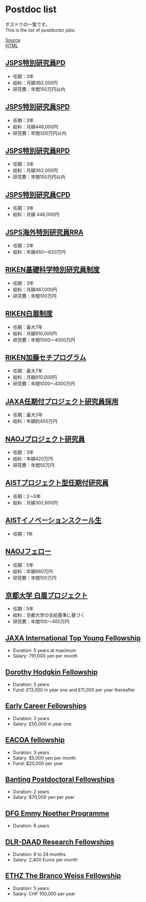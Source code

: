# Postdoc list

ポスドクの一覧です。  
This is the list of postdoctor jobs.

[Source](https://github.com/kazumaemoto/postdoc-list)  
[HTML](https://kazumaemoto.github.io/postdoc-list/)

## [JSPS特別研究員PD](https://www.jsps.go.jp/j-pd/index.html)

- 任期：3年
- 給料：月額362,000円
- 研究費：年間150万円以内

## [JSPS特別研究員SPD](https://www.jsps.go.jp/j-pd/index.html)

- 任期：3年
- 給料：月額446,000円
- 研究費：年間300万円以内

## [JSPS特別研究員RPD](https://www.jsps.go.jp/j-pd/rpd_gaiyo.html)

- 任期：3年
- 給料：月額362,000円
- 研究費：年間150万円以内

## [JSPS特別研究員CPD](https://www.jsps.go.jp/j-pd/cpd_gaiyo.html)

- 任期：3年
- 給料：月額 446,000円

## [JSPS海外特別研究員RRA](https://www.jsps.go.jp/j-ab/rra_gaiyo.html)

- 任期：2年
- 給料：年額450〜620万円

## [RIKEN基礎科学特別研究員制度](https://www.riken.jp/careers/programs/spdr/)

- 任期：3年
- 給料：月額487,000円
- 研究費：年間100万円

## [RIKEN白眉制度](https://www.riken.jp/careers/programs/riken-hakubi/)

- 任期：最大7年
- 給料：月額910,000円
- 研究費：年間1000〜4000万円

## [RIKEN加藤セチプログラム](https://www.riken.jp/careers/programs/kato_sechi/)

- 任期：最大7年
- 給料：月額910,000円
- 研究費：年間1000〜4000万円

## [JAXA任期付プロジェクト研究員採用](https://www.jaxa.jp/about/employ/project_staff_j.html)

- 任期：最大3年
- 給料：年額約450万円

## [NAOJプロジェクト研究員](https://www.nao.ac.jp/about-naoj/employment/jobs-project-1.html)

- 任期：3年
- 給料：年額420万円
- 研究費：年間50万円

## [AISTプロジェクト型任期付研究員](https://www.aist.go.jp/aist_j/humanres/02kenkyu/project-a.html)

- 任期：2〜5年
- 給料：月額302,600円

## [AISTイノベーションスクール生](https://unit.aist.go.jp/innhr/inn-s/index.html)

- 任期：1年

## [NAOJフェロー](https://www.nao.ac.jp/about-naoj/employment/jobs-fellow.html)

- 任期：5年
- 給料：年額660万円
- 研究費：年間100万円

## [京都大学 白眉プロジェクト](https://www.hakubi.kyoto-u.ac.jp)

- 任期：5年
- 給料：京都大学の支給基準に基づく
- 研究費：年間100〜400万円

## [JAXA International Top Young Fellowship](http://www.isas.jaxa.jp/en/researchers/ityf/index.html)

- Duration: 5 years at maximum
- Salary: 791,000 yen per month

## [Dorothy Hodgkin Fellowship](https://royalsociety.org/grants-schemes-awards/grants/dorothy-hodgkin-fellowship/)

- Duration: 5 years
- Fund: £13,000 in year one and £11,000 per year thereafter

## [Early Career Fellowships](https://www.leverhulme.ac.uk/early-career-fellowships)

- Duration: 3 years
- Salary: £50,000 in year one

## [EACOA fellowship](https://www.eacoa.net/fellowship.php)

- Duration: 3 years
- Salary: $5,000 yen per month
- Fund: $20,000 per year

## [Banting Postdoctoral Fellowships](https://banting.fellowships-bourses.gc.ca/en/home-accueil.html)

- Duration: 2 years
- Salary: $70,000 yen per year

## [DFG Emmy Noether Programme](https://www.dfg.de/en/research_funding/programmes/individual/emmy_noether/index.html)

- Duration: 6 years


## [DLR-DAAD Research Fellowships](https://www.daad.de/en/study-and-research-in-germany/scholarships/dlr-daad-research-fellowships/)

- Duration: 6 to 24 months
- Salary: 2,400 Euros per month

## [ETHZ The Branco Weiss Fellowship](https://brancoweissfellowship.org)

- Duration: 5 years
- Salary: CHF 100,000 per year

